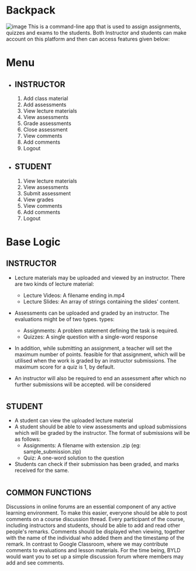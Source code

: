 # Backpack
![image](https://user-images.githubusercontent.com/76813122/148958349-9c5e8e55-93d2-4769-ad90-c763a019abb2.png)
This is a command-line app that is used to assign assignments, quizzes and exams to the students. Both Instructor and students can make account on this platform and then can access features given below:

# Menu

- ## INSTRUCTOR
    1. Add class material
    2. Add assessments
    3. View lecture materials
    4. View assessments
    5. Grade assessments
    6. Close assessment
    7. View comments
    8. Add comments
    9. Logout

- ## STUDENT
    1. View lecture materials
    2. View assessments
    3. Submit assessment
    4. View grades
    5. View comments
    6. Add comments
    7. Logout

# Base Logic
## INSTRUCTOR
- Lecture materials may be uploaded and viewed by an instructor. There are two kinds of lecture material:
    - Lecture Videos: A filename ending in.mp4
    - Lecture Slides: An array of strings containing the slides' content.

- Assessments can be uploaded and graded by an instructor. The evaluations might be of two types.
types:
    - Assignments: A problem statement defining the task is required.
    - Quizzes: A single question with a single-word response
- In addition, while submitting an assignment, a teacher will set the maximum number of points.
feasible for that assignment, which will be utilised when the work is graded by an instructor
submissions. The maximum score for a quiz is 1, by default.
- An instructor will also be required to end an assessment after which no further submissions will be accepted.
will be considered

#
## STUDENT
- A student can view the uploaded lecture material
- A student should be able to view assessments and upload submissions which will be
graded by the instructor. The format of submissions will be as follows:
    - Assignments: A filename with extension .zip (eg: sample_submission.zip)
    - Quiz: A one-word solution to the question
- Students can check if their submission has been graded, and marks received for the
same.
#

## COMMON FUNCTIONS
Discussions in online forums are an essential component of any active learning environment. To make this easier, everyone should be able to post comments on a course discussion thread. Every participant of the course, including instructors and students, should be able to add and read other people's remarks. Comments should be displayed when viewing, together with the name of the individual who added them and the timestamp of the remark. In contrast to Google Classroom, where we may contribute comments to evaluations and lesson materials. For the time being, BYLD would want you to set up a simple discussion forum where members may add and see comments.


#
